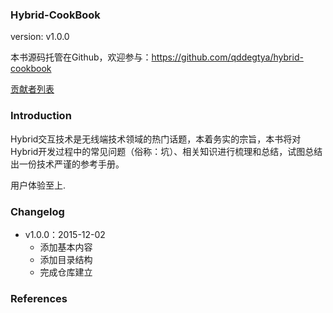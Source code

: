 ### Hybrid-CookBook

version: v1.0.0

本书源码托管在Github，欢迎参与：https://github.com/qddegtya/hybrid-cookbook

[贡献者列表](https://github.com/qddegtya/hybrid-cookbook/graphs/contributors)


### Introduction

Hybrid交互技术是无线端技术领域的热门话题，本着务实的宗旨，本书将对Hybrid开发过程中的常见问题（俗称：坑）、相关知识进行梳理和总结，试图总结出一份技术严谨的参考手册。

用户体验至上.

### Changelog

* v1.0.0：2015-12-02
  * 添加基本内容
  * 添加目录结构
  * 完成仓库建立


### References